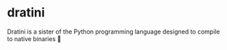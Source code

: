 # dratini
Dratini is a sister of the Python programming language designed to compile to native binaries 💝
